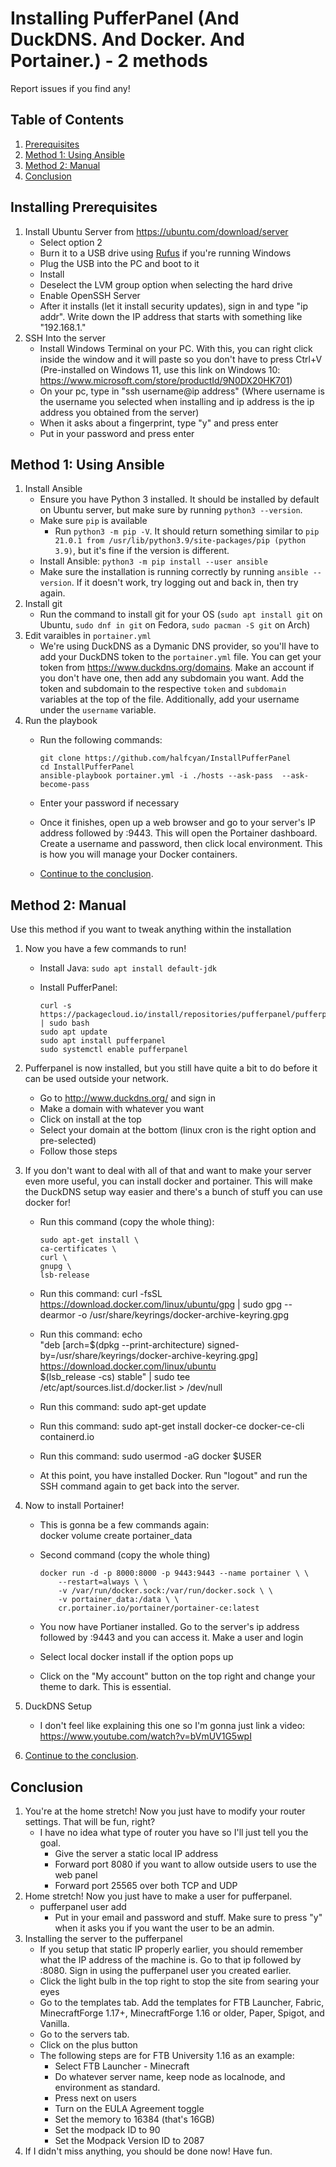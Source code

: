# Installing PufferPanel (And DuckDNS. And Docker. And Portainer.) - 2 methods

Report issues if you find any!

## Table of Contents

1. [Prerequisites](#installing-prerequisites)
2. [Method 1: Using Ansible](#method-1-using-ansible)
3. [Method 2: Manual](#method-2-manual)
4. [Conclusion](#conclusion)

## Installing Prerequisites

1. Install Ubuntu Server from <https://ubuntu.com/download/server>
    - Select option 2
    - Burn it to a USB drive using [Rufus](https://rufus.ie/) if you're running Windows
    - Plug the USB into the PC and boot to it
    - Install
    - Deselect the LVM group option when selecting the hard drive
    - Enable OpenSSH Server
    - After it installs (let it install security updates), sign in and type "ip addr". Write down the IP address that starts with something like "192.168.1."
2. SSH Into the server
    - Install Windows Terminal on your PC. With this, you can right click inside the window and it will paste so you don't have to press Ctrl+V (Pre-installed on Windows 11, use this link on Windows 10: <https://www.microsoft.com/store/productId/9N0DX20HK701>)
    - On your pc, type in "ssh username@ip address" (Where username is the username you selected when installing and ip address is the ip address you obtained from the server)
    - When it asks about a fingerprint, type "y" and press enter
    - Put in your password and press enter

## Method 1: Using Ansible

1. Install Ansible
    - Ensure you have Python 3 installed. It should be installed by default on Ubuntu server, but make sure by running `python3 --version`.
    - Make sure `pip` is available
        - Run `python3 -m pip -V`. It should return something similar to `pip 21.0.1 from /usr/lib/python3.9/site-packages/pip (python 3.9)`, but it's fine if the version is different.
    - Install Ansible:
        `python3 -m pip install --user ansible`
    - Make sure the installation is running correctly by running `ansible --version`. If it doesn't work, try logging out and back in, then try again.
2. Install git
    - Run the command to install git for your OS (`sudo apt install git` on Ubuntu, `sudo dnf in git` on Fedora, `sudo pacman -S git` on Arch)
3. Edit varaibles in `portainer.yml`
    - We're using DuckDNS as a Dymanic DNS provider, so you'll have to add your DuckDNS token to the `portainer.yml` file. You can get your token from <https://www.duckdns.org/domains>. Make an account if you don't have one, then add any subdomain you want. Add the token and subdomain to the respective `token` and `subdomain` variables at the top of the file. Additionally, add your username under the `username` variable.
4. Run the playbook
    - Run the following commands:

        ```shell
        git clone https://github.com/halfcyan/InstallPufferPanel
        cd InstallPufferPanel
        ansible-playbook portainer.yml -i ./hosts --ask-pass  --ask-become-pass
        ```

    - Enter your password if necessary
    - Once it finishes, open up a web browser and go to your server's IP address followed by :9443. This will open the Portainer dashboard. Create a username and password, then click local environment. This is how you will manage your Docker containers.
    - [Continue to the conclusion](#conclusion).

## Method 2: Manual

Use this method if you want to tweak anything within the installation

1. Now you have a few commands to run!
    - Install Java: `sudo apt install default-jdk`
    - Install PufferPanel:

        ```shell
        curl -s https://packagecloud.io/install/repositories/pufferpanel/pufferpanel/script.deb.sh | sudo bash
        sudo apt update
        sudo apt install pufferpanel
        sudo systemctl enable pufferpanel
        ```

2. Pufferpanel is now installed, but you still have quite a bit to do before it can be used outside your network.
    - Go to <http://www.duckdns.org/> and sign in
    - Make a domain with whatever you want
    - Click on install at the top
    - Select your domain at the bottom (linux cron is the right option and pre-selected)
    - Follow those steps
3. If you don't want to deal with all of that and want to make your server even more useful, you can install docker and portainer. This will make the DuckDNS setup way easier and there's a bunch of stuff you can use docker for!
    - Run this command (copy the whole thing):

        ```text
        sudo apt-get install \
        ca-certificates \
        curl \
        gnupg \
        lsb-release
        ```

    - Run this command:
    curl -fsSL <https://download.docker.com/linux/ubuntu/gpg> | sudo gpg --dearmor -o /usr/share/keyrings/docker-archive-keyring.gpg
    - Run this command:
    echo \
    "deb [arch=$(dpkg --print-architecture) signed-by=/usr/share/keyrings/docker-archive-keyring.gpg] <https://download.docker.com/linux/ubuntu> \
    $(lsb_release -cs) stable" | sudo tee /etc/apt/sources.list.d/docker.list > /dev/null
    - Run this command:
    sudo apt-get update
    - Run this command:
    sudo apt-get install docker-ce docker-ce-cli containerd.io
    - Run this command:
    sudo usermod -aG docker $USER
    - At this point, you have installed Docker. Run "logout" and run the SSH command again to get back into the server.
4. Now to install Portainer!
    - This is gonna be a few commands again: \
    docker volume create portainer_data
    - Second command (copy the whole thing)

        ```text
        docker run -d -p 8000:8000 -p 9443:9443 --name portainer \ \
            --restart=always \ \
            -v /var/run/docker.sock:/var/run/docker.sock \ \
            -v portainer_data:/data \ \
            cr.portainer.io/portainer/portainer-ce:latest
        ```

    - You now have Portianer installed. Go to the server's ip address followed by :9443 and you can access it. Make a user and login
    - Select local docker install if the option pops up
    - Click on the "My account" button on the top right and change your theme to dark. This is essential.
5. DuckDNS Setup
    - I don't feel like explaining this one so I'm gonna just link a video: <https://www.youtube.com/watch?v=bVmUV1G5wpI>
6. [Continue to the conclusion](#conclusion).

## Conclusion

1. You're at the home stretch! Now you just have to modify your router settings. That will be fun, right?
    - I have no idea what type of router you have so I'll just tell you the goal.
        - Give the server a static local IP address
        - Forward port 8080 if you want to allow outside users to use the web panel
        - Forward port 25565 over both TCP and UDP
2. Home stretch! Now you just have to make a user for pufferpanel.
    - pufferpanel user add
        - Put in your email and password and stuff. Make sure to press "y" when it asks you if you want the user to be an admin.
3. Installing the server to the pufferpanel
    - If you setup that static IP properly earlier, you should remember what the IP address of the machine is. Go to that ip followed by :8080. Sign in using the pufferpanel user you created earlier.
    - Click the light bulb in the top right to stop the site from searing your eyes
    - Go to the templates tab. Add the templates for FTB Launcher, Fabric, MinecraftForge 1.17+, MinecraftForge 1.16 or older, Paper, Spigot, and Vanilla.
    - Go to the servers tab.
    - Click on the plus button
    - The following steps are for FTB University 1.16 as an example:
        - Select FTB Launcher - Minecraft
        - Do whatever server name, keep node as localnode, and environment as standard.
        - Press next on users
        - Turn on the EULA Agreement toggle
        - Set the memory to 16384 (that's 16GB)
        - Set the modpack ID to 90
        - Set the Modpack Version ID to 2087
4. If I didn't miss anything, you should be done now! Have fun.
